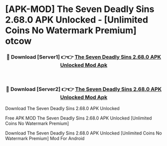 # [APK-MOD] The Seven Deadly Sins 2.68.0 APK Unlocked - [Unlimited Coins No Watermark Premium] otcow



<div align="center">
<h3>🔴 Download [Server1] 👉👉 <a href="https://momento.my/?title=The_Seven_Deadly_Sins_2.68.0_APK_Unlocked">The Seven Deadly Sins 2.68.0 APK Unlocked Mod Apk</a></h3><br>

<h3>🔴 Download [Server2] 👉👉 <a href="https://momento.my/?title=The_Seven_Deadly_Sins_2.68.0_APK_Unlocked">The Seven Deadly Sins 2.68.0 APK Unlocked Mod Apk</a></h3>
</div>



Download The Seven Deadly Sins 2.68.0 APK Unlocked 

Free APK MOD The Seven Deadly Sins 2.68.0 APK Unlocked [Unlimited Coins No Watermark Premium]

Download The Seven Deadly Sins 2.68.0 APK Unlocked [Unlimited Coins No Watermark Premium] Mod For Android
